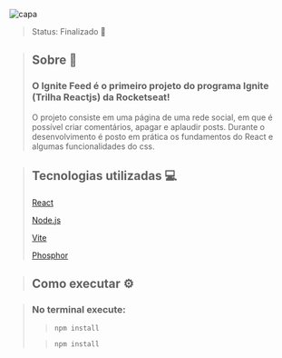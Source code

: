 ![capa](https://user-images.githubusercontent.com/103121417/227368512-6d4bd4d1-090a-4719-b652-0d3c4ddcef0b.png)
> Status: Finalizado 🚀

> ## Sobre 📖
> 
> ### O Ignite Feed é o primeiro projeto do programa Ignite (Trilha Reactjs) da Rocketseat! 
> 
> O projeto consiste em uma página de uma rede social, em que é possível criar comentários, apagar e aplaudir posts. Durante o desenvolvimento é posto em prática os fundamentos do React e algumas funcionalidades do css.

> ## Tecnologias utilizadas 💻
> 
> [React](https://pt-br.reactjs.org/)
>
> [Node.js](https://nodejs.org/en/)
>
> [Vite](https://vitejs.dev/)
>
> [Phosphor](https://www.npmjs.com/package/phosphor-react)

> ## Como executar ⚙️

> ### No terminal execute:
>
>> ```npm install```
>
>> ```npm install```
